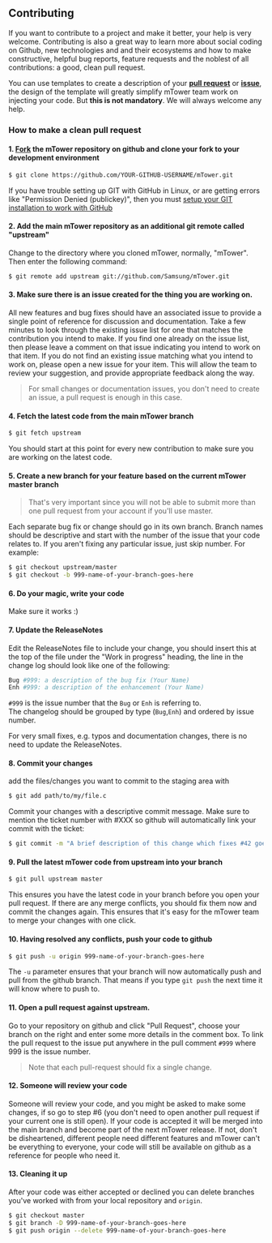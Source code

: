 ## Contributing

If you want to contribute to a project and make it better, your help is very
welcome. Contributing is also a great way to learn more about social coding on
Github, new technologies and and their ecosystems and how to make constructive,
helpful bug reports, feature requests and the noblest of all contributions:
a good, clean pull request.

You can use templates to create a description of your
[**pull request**](PULL_REQUEST_TEMPLATE.md) or [**issue**](ISSUE_TEMPLATE.md),
the design of the template will greatly simplify mTower team work on injecting
your code. But **this is not mandatory**. We will always welcome any help.

### How to make a clean pull request

#### 1. [Fork](http://help.github.com/fork-a-repo/) the mTower repository on github and clone your fork to your development environment
```sh
$ git clone https://github.com/YOUR-GITHUB-USERNAME/mTower.git
```
If you have trouble setting up GIT with GitHub in Linux, or are getting errors like "Permission Denied (publickey)", then you must [setup your GIT installation to work with GitHub](http://help.github.com/linux-set-up-git/)

#### 2. Add the main mTower repository as an additional git remote called "upstream"
Change to the directory where you cloned mTower, normally, "mTower". Then enter the following command:
```sh
$ git remote add upstream git://github.com/Samsung/mTower.git
```

#### 3. Make sure there is an issue created for the thing you are working on.

All new features and bug fixes should have an associated issue to provide a single point of reference for discussion and documentation. Take a few minutes to look through the existing issue list for one that matches the contribution you intend to make. If you find one already on the issue list, then please leave a comment on that issue indicating you intend to work on that item. If you do not find an existing issue matching what you intend to work on, please open a new issue for your item. This will allow the team to review your suggestion, and provide appropriate feedback along the way.

> For small changes or documentation issues, you don't need to create an issue, a pull request is enough in this case.

#### 4. Fetch the latest code from the main mTower branch
```sh
$ git fetch upstream
```
You should start at this point for every new contribution to make sure you are working on the latest code.

#### 5. Create a new branch for your feature based on the current mTower master branch

> That's very important since you will not be able to submit more than one pull request from your account if you'll use master.

Each separate bug fix or change should go in its own branch. Branch names should be descriptive and start with the number of the issue that your code relates to. If you aren't fixing any particular issue, just skip number. For example:
```sh
$ git checkout upstream/master
$ git checkout -b 999-name-of-your-branch-goes-here
```

#### 6. Do your magic, write your code
Make sure it works :)

#### 7. Update the ReleaseNotes
Edit the ReleaseNotes file to include your change, you should insert this at the top of the file under the "Work in progress" heading, the line in the change log should look like one of the following:
```sh
Bug #999: a description of the bug fix (Your Name)
Enh #999: a description of the enhancement (Your Name)
```
`#999` is the issue number that the `Bug` or `Enh` is referring to.  
The changelog should be grouped by type (`Bug`,`Enh`) and ordered by issue number.

For very small fixes, e.g. typos and documentation changes, there is no need to update the ReleaseNotes.

#### 8. Commit your changes

add the files/changes you want to commit to the staging area with
```sh
$ git add path/to/my/file.c
```

Commit your changes with a descriptive commit message. Make sure to mention the ticket number with #XXX so github will automatically link your commit with the ticket:
```sh
$ git commit -m "A brief description of this change which fixes #42 goes here"
```

#### 9. Pull the latest mTower code from upstream into your branch
```sh
$ git pull upstream master
```
This ensures you have the latest code in your branch before you open your pull request. If there are any merge conflicts, you should fix them now and commit the changes again. This ensures that it's easy for the mTower team to merge your changes with one click.

#### 10. Having resolved any conflicts, push your code to github
```sh
$ git push -u origin 999-name-of-your-branch-goes-here
```

The `-u` parameter ensures that your branch will now automatically push and pull from the github branch. That means if you type `git push` the next time it will know where to push to.

#### 11. Open a pull request against upstream.
Go to your repository on github and click "Pull Request", choose your branch on the right and enter some more details in the comment box. To link the pull request to the issue put anywhere in the pull comment `#999` where 999 is the issue number.

> Note that each pull-request should fix a single change.

#### 12. Someone will review your code
Someone will review your code, and you might be asked to make some changes, if so go to step #6 (you don't need to open another pull request if your current one is still open). If your code is accepted it will be merged into the main branch and become part of the next mTower release. If not, don't be disheartened, different people need different features and mTower can't be everything to everyone, your code will still be available on github as a reference for people who need it.

#### 13. Cleaning it up

After your code was either accepted or declined you can delete branches you've worked with from your local repository and `origin`.
```sh
$ git checkout master
$ git branch -D 999-name-of-your-branch-goes-here
$ git push origin --delete 999-name-of-your-branch-goes-here
```
